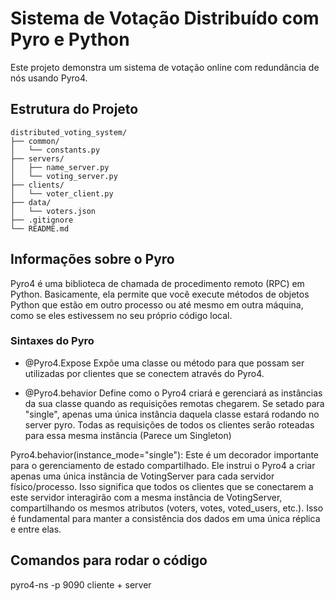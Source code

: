 # Sistema de Votação Distribuído com Pyro e Python

Este projeto demonstra um sistema de votação online com redundância de nós usando Pyro4.

## Estrutura do Projeto

```
distributed_voting_system/
├── common/
│   └── constants.py
├── servers/
│   ├── name_server.py
│   └── voting_server.py
├── clients/
│   └── voter_client.py
├── data/
│   └── voters.json
├── .gitignore
└── README.md
```

## Informações sobre o Pyro
Pyro4 é uma biblioteca de chamada de procedimento remoto (RPC) em Python. Basicamente, ela permite que você execute métodos de objetos Python que estão em outro processo ou até mesmo em outra máquina, como se eles estivessem no seu próprio código local.

### Sintaxes do Pyro

- @Pyro4.Expose
Expõe uma classe ou método para que possam ser utilizadas por clientes que se conectem através do Pyro4.

- @Pyro4.behavior
Define como o Pyro4 criará e gerenciará as instâncias da sua classe quando as requisições remotas chegarem. 
Se setado para "single", apenas uma única instância daquela classe estará rodando no server pyro. Todas as requisições de todos os clientes serão roteadas para essa mesma instância (Parece um Singleton)

Pyro4.behavior(instance_mode="single"): Este é um decorador importante para o gerenciamento de estado compartilhado. Ele instrui o Pyro4 a criar apenas uma única instância de VotingServer para cada servidor físico/processo. Isso significa que todos os clientes que se conectarem a este servidor interagirão com a mesma instância de VotingServer, compartilhando os mesmos atributos (voters, votes, voted_users, etc.). Isso é fundamental para manter a consistência dos dados em uma única réplica e entre elas.

## Comandos para rodar o código
pyro4-ns -p 9090
cliente + server